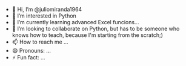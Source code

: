 - 👋 Hi, I’m @juliomiranda1964
- 👀 I’m interested in Python
- 🌱 I’m currently learning advanced Excel funcions...
- 💞️ I’m looking to collaborate on Python, but has to be someone who knows how to teach, because I'm starting from the scratch;)
- 📫 How to reach me ...
- 😄 Pronouns: ...
- ⚡ Fun fact: ...

<!---
juliomiranda1964/juliomiranda1964 is a ✨ special ✨ repository because its `README.md` (this file) appears on your GitHub profile.
You can click the Preview link to take a look at your changes.
--->
